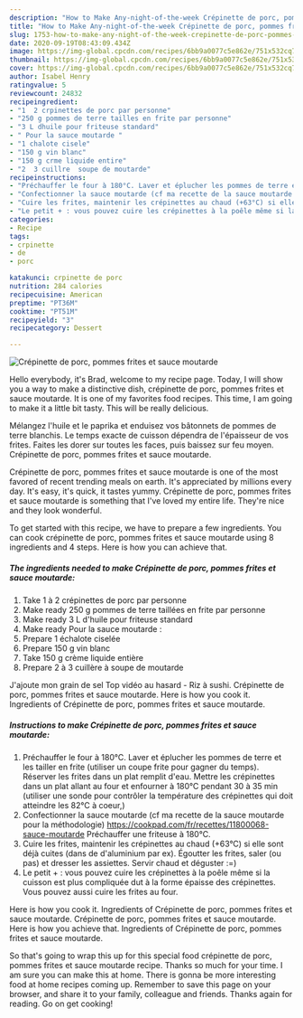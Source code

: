 ```yaml
---
description: "How to Make Any-night-of-the-week Crépinette de porc, pommes frites et sauce moutarde"
title: "How to Make Any-night-of-the-week Crépinette de porc, pommes frites et sauce moutarde"
slug: 1753-how-to-make-any-night-of-the-week-crepinette-de-porc-pommes-frites-et-sauce-moutarde
date: 2020-09-19T08:43:09.434Z
image: https://img-global.cpcdn.com/recipes/6bb9a0077c5e862e/751x532cq70/crepinette-de-porc-pommes-frites-et-sauce-moutarde-photo-principale-de-la-recette.jpg
thumbnail: https://img-global.cpcdn.com/recipes/6bb9a0077c5e862e/751x532cq70/crepinette-de-porc-pommes-frites-et-sauce-moutarde-photo-principale-de-la-recette.jpg
cover: https://img-global.cpcdn.com/recipes/6bb9a0077c5e862e/751x532cq70/crepinette-de-porc-pommes-frites-et-sauce-moutarde-photo-principale-de-la-recette.jpg
author: Isabel Henry
ratingvalue: 5
reviewcount: 24832
recipeingredient:
- "1  2 crpinettes de porc par personne"
- "250 g pommes de terre tailles en frite par personne"
- "3 L dhuile pour friteuse standard"
- " Pour la sauce moutarde "
- "1 chalote cisele"
- "150 g vin blanc"
- "150 g crme liquide entire"
- "2  3 cuillre  soupe de moutarde"
recipeinstructions:
- "Préchauffer le four à 180°C. Laver et éplucher les pommes de terre et les tailler en frite (utiliser un coupe frite pour gagner du temps). Réserver les frites dans un plat remplit d&#39;eau. Mettre les crépinettes dans un plat allant au four et enfourner à 180°C pendant 30 à 35 min (utiliser une sonde pour contrôler la température des crépinettes qui doit atteindre les 82°C à coeur,)"
- "Confectionner la sauce moutarde (cf ma recette de la sauce moutarde pour la méthodologie) https://cookpad.com/fr/recettes/11800068-sauce-moutarde Préchauffer une friteuse à 180°C."
- "Cuire les frites, maintenir les crépinettes au chaud (+63°C) si elle sont déjà cuites (dans de d&#39;aluminium par ex). Égoutter les frites, saler (ou pas) et dresser les assiettes. Servir chaud et déguster :=)"
- "Le petit + : vous pouvez cuire les crépinettes à la poêle même si la cuisson est plus compliquée dut à la forme épaisse des crépinettes. Vous pouvez aussi cuire les frites au four."
categories:
- Recipe
tags:
- crpinette
- de
- porc

katakunci: crpinette de porc 
nutrition: 284 calories
recipecuisine: American
preptime: "PT36M"
cooktime: "PT51M"
recipeyield: "3"
recipecategory: Dessert

---
```



![Crépinette de porc, pommes frites et sauce moutarde](https://img-global.cpcdn.com/recipes/6bb9a0077c5e862e/751x532cq70/crepinette-de-porc-pommes-frites-et-sauce-moutarde-photo-principale-de-la-recette.jpg)

Hello everybody, it's Brad, welcome to my recipe page. Today, I will show you a way to make a distinctive dish, crépinette de porc, pommes frites et sauce moutarde. It is one of my favorites food recipes. This time, I am going to make it a little bit tasty. This will be really delicious.

Mélangez l&#39;huile et le paprika et enduisez vos bâtonnets de pommes de terre blanchis. Le temps exacte de cuisson dépendra de l&#39;épaisseur de vos frites. Faites les dorer sur toutes les faces, puis baissez sur feu moyen. Crépinette de porc, pommes frites et sauce moutarde.

Crépinette de porc, pommes frites et sauce moutarde is one of the most favored of recent trending meals on earth. It's appreciated by millions every day. It's easy, it's quick, it tastes yummy. Crépinette de porc, pommes frites et sauce moutarde is something that I've loved my entire life. They're nice and they look wonderful.


To get started with this recipe, we have to prepare a few ingredients. You can cook crépinette de porc, pommes frites et sauce moutarde using 8 ingredients and 4 steps. Here is how you can achieve that.

<!--inarticleads1-->

##### The ingredients needed to make Crépinette de porc, pommes frites et sauce moutarde:

1. Take 1 à 2 crépinettes de porc par personne
1. Make ready 250 g pommes de terre taillées en frite par personne
1. Make ready 3 L d&#39;huile pour friteuse standard
1. Make ready  Pour la sauce moutarde :
1. Prepare 1 échalote ciselée
1. Prepare 150 g vin blanc
1. Take 150 g crème liquide entière
1. Prepare 2 à 3 cuillère à soupe de moutarde


J&#39;ajoute mon grain de sel Top vidéo au hasard - Riz à sushi. Crépinette de porc, pommes frites et sauce moutarde. Here is how you cook it. Ingredients of Crépinette de porc, pommes frites et sauce moutarde. 

<!--inarticleads2-->

##### Instructions to make Crépinette de porc, pommes frites et sauce moutarde:

1. Préchauffer le four à 180°C. Laver et éplucher les pommes de terre et les tailler en frite (utiliser un coupe frite pour gagner du temps). Réserver les frites dans un plat remplit d&#39;eau. Mettre les crépinettes dans un plat allant au four et enfourner à 180°C pendant 30 à 35 min (utiliser une sonde pour contrôler la température des crépinettes qui doit atteindre les 82°C à coeur,)
1. Confectionner la sauce moutarde (cf ma recette de la sauce moutarde pour la méthodologie) https://cookpad.com/fr/recettes/11800068-sauce-moutarde Préchauffer une friteuse à 180°C.
1. Cuire les frites, maintenir les crépinettes au chaud (+63°C) si elle sont déjà cuites (dans de d&#39;aluminium par ex). Égoutter les frites, saler (ou pas) et dresser les assiettes. Servir chaud et déguster :=)
1. Le petit + : vous pouvez cuire les crépinettes à la poêle même si la cuisson est plus compliquée dut à la forme épaisse des crépinettes. Vous pouvez aussi cuire les frites au four.


Here is how you cook it. Ingredients of Crépinette de porc, pommes frites et sauce moutarde. Crépinette de porc, pommes frites et sauce moutarde. Here is how you achieve that. Ingredients of Crépinette de porc, pommes frites et sauce moutarde. 

So that's going to wrap this up for this special food crépinette de porc, pommes frites et sauce moutarde recipe. Thanks so much for your time. I am sure you can make this at home. There is gonna be more interesting food at home recipes coming up. Remember to save this page on your browser, and share it to your family, colleague and friends. Thanks again for reading. Go on get cooking!
